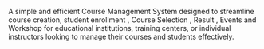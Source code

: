 A simple and efficient Course Management System designed to streamline course creation, student enrollment , Course Selection , Result , Events and Workshop for educational institutions, training centers, or individual instructors looking to manage their courses and students effectively.
